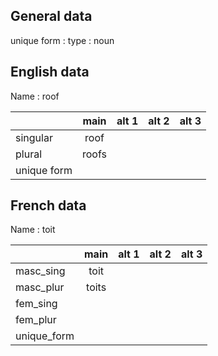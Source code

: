 ## General data

unique form :
type : noun

## English data

Name : roof

|             | main  | alt 1 | alt 2 | alt 3 |
| :---------- | :---: | :---: | :---: | ----- |
| singular    | roof  |       |       |       |
| plural      | roofs |       |       |       |
| unique form |       |       |       |       |

## French data

Name : toit

|             | main  | alt 1 | alt 2 | alt 3 |
| :---------- | :---: | :---: | :---: | :---: |
| masc_sing   | toit  |       |       |       |
| masc_plur   | toits |       |       |       |
| fem_sing    |       |       |       |       |
| fem_plur    |       |       |       |       |
| unique_form |       |       |       |       |


